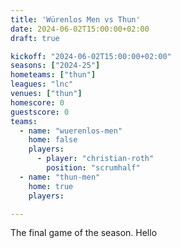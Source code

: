 ```yaml
---
title: 'Würenlos Men vs Thun'
date: 2024-06-02T15:00:00+02:00
draft: true

kickoff: "2024-06-02T15:00:00+02:00"
seasons: ["2024-25"]
hometeams: ["thun"]
leagues: "lnc"
venues: ["thun"]
homescore: 0
guestscore: 0
teams:
  - name: "wuerenlos-men"
    home: false
    players:
      - player: "christian-roth"
        position: "scrumhalf"
  - name: "thun-men"
    home: true
    players:

---
```


The final game of the season.
Hello
